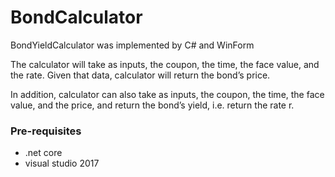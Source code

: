 # BondCalculator
BondYieldCalculator was implemented by C# and WinForm


The calculator will take as inputs, the coupon, the time, the face value, and the rate. 
Given that data, calculator will return the bond’s price.

In addition, calculator can also take as inputs, the coupon, the time, the face value, and the price, and
return the bond’s yield, i.e. return the rate r.


### Pre-requisites
* .net core
* visual studio 2017
